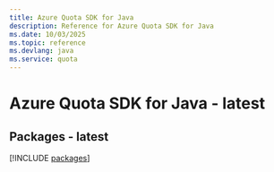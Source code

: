 ```yaml
---
title: Azure Quota SDK for Java
description: Reference for Azure Quota SDK for Java
ms.date: 10/03/2025
ms.topic: reference
ms.devlang: java
ms.service: quota
---
```

# Azure Quota SDK for Java - latest
## Packages - latest
[!INCLUDE [packages](quota-index.md)]